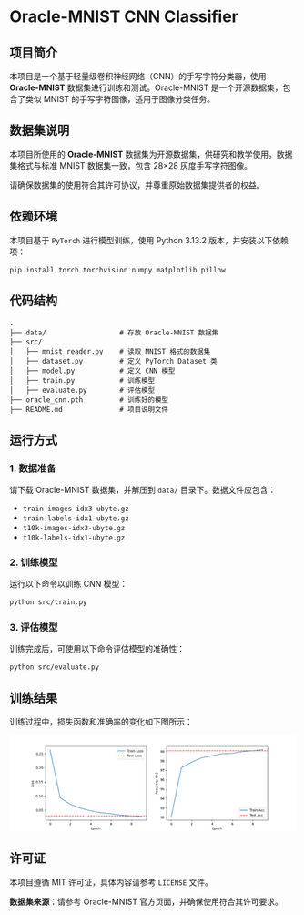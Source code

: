 # Oracle-MNIST CNN Classifier

## 项目简介
本项目是一个基于轻量级卷积神经网络（CNN）的手写字符分类器，使用 **Oracle-MNIST** 数据集进行训练和测试。Oracle-MNIST 是一个开源数据集，包含了类似 MNIST 的手写字符图像，适用于图像分类任务。

## 数据集说明
本项目所使用的 **Oracle-MNIST** 数据集为开源数据集，供研究和教学使用。数据集格式与标准 MNIST 数据集一致，包含 28×28 灰度手写字符图像。

请确保数据集的使用符合其许可协议，并尊重原始数据集提供者的权益。

## 依赖环境
本项目基于 `PyTorch` 进行模型训练，使用 Python 3.13.2 版本，并安装以下依赖项：

```bash
pip install torch torchvision numpy matplotlib pillow
```

## 代码结构
```
.
├── data/                  # 存放 Oracle-MNIST 数据集
├── src/
│   ├── mnist_reader.py    # 读取 MNIST 格式的数据集
│   ├── dataset.py         # 定义 PyTorch Dataset 类
│   ├── model.py           # 定义 CNN 模型
│   ├── train.py           # 训练模型
│   ├── evaluate.py        # 评估模型
├── oracle_cnn.pth         # 训练好的模型
├── README.md              # 项目说明文件
```

## 运行方式
### 1. 数据准备
请下载 Oracle-MNIST 数据集，并解压到 `data/` 目录下。数据文件应包含：
- `train-images-idx3-ubyte.gz`
- `train-labels-idx1-ubyte.gz`
- `t10k-images-idx3-ubyte.gz`
- `t10k-labels-idx1-ubyte.gz`

### 2. 训练模型
运行以下命令以训练 CNN 模型：

```bash
python src/train.py
```

### 3. 评估模型
训练完成后，可使用以下命令评估模型的准确性：

```bash
python src/evaluate.py
```

## 训练结果
训练过程中，损失函数和准确率的变化如下图所示：

![训练结果](Figure_1.png)

## 许可证
本项目遵循 MIT 许可证，具体内容请参考 `LICENSE` 文件。

**数据集来源**：请参考 Oracle-MNIST 官方页面，并确保使用符合其许可要求。
